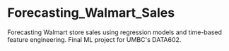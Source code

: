 # Forecasting_Walmart_Sales
Forecasting Walmart store sales using regression models and time-based feature engineering. Final ML project for UMBC's DATA602.
